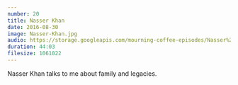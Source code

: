 ```yaml
---
number: 20
title: Nasser Khan
date: 2016-08-30
image: Nasser-Khan.jpg
audio: https://storage.googleapis.com/mourning-coffee-episodes/Nasser%20Kahn%20Release.mp3
duration: 44:03
filesize: 1061022
---
```


Nasser Khan talks to me about family and legacies.
